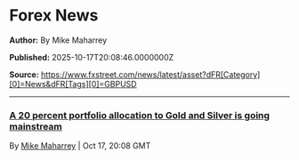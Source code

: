 # Forex News

**Author:** By Mike Maharrey

**Published:** 2025-10-17T20:08:46.0000000Z

**Source:** https://www.fxstreet.com/news/latest/asset?dFR[Category][0]=News&dFR[Tags][0]=GBPUSD

---

###  [A 20 percent portfolio allocation to Gold and Silver is going mainstream](https://www.fxstreet.com/analysis/a-20-percent-portfolio-allocation-to-gold-and-silver-is-going-mainstream-202510172008 "A 20 percent portfolio allocation to Gold and Silver is going mainstream")

By [Mike Maharrey](/author/mike-maharrey) | Oct 17, 20:08 GMT
